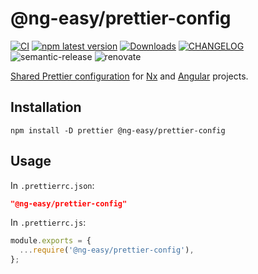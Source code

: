 # @ng-easy/prettier-config

[![CI](https://github.com/ng-easy/platform/actions/workflows/ci.yml/badge.svg)](https://github.com/ng-easy/platform/actions/workflows/ci.yml) [![npm latest version](https://img.shields.io/npm/v/@ng-easy/prettier-config/latest.svg)](https://www.npmjs.com/package/@ng-easy/prettier-config) [![Downloads](https://img.shields.io/npm/dm/@ng-easy/prettier-config)](https://www.npmjs.com/package/@ng-easy/prettier-config) [![CHANGELOG](https://img.shields.io/badge/CHANGELOG--orange.svg)](/libs/prettier-config/CHANGELOG.md) ![semantic-release](https://img.shields.io/badge/%20%20%F0%9F%93%A6%F0%9F%9A%80-semantic--release-e10079.svg) ![renovate](https://img.shields.io/badge/maintaied%20with-renovate-blue?logo=renovatebot)

[Shared Prettier configuration](https://prettier.io/docs/en/configuration.html#sharing-configurations) for [Nx](https://nx.dev) and [Angular](https://angular.io) projects.

## Installation

```shell
npm install -D prettier @ng-easy/prettier-config
```

## Usage

In `.prettierrc.json`:

```json
"@ng-easy/prettier-config"
```

In `.prettierrc.js`:

```js
module.exports = {
  ...require('@ng-easy/prettier-config'),
};
```
